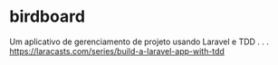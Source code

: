 # birdboard
Um aplicativo de gerenciamento de projeto usando Laravel e TDD
.
.
.
https://laracasts.com/series/build-a-laravel-app-with-tdd
